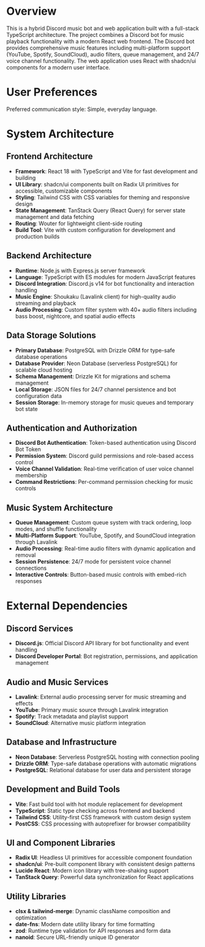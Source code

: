 # Overview

This is a hybrid Discord music bot and web application built with a full-stack TypeScript architecture. The project combines a Discord bot for music playback functionality with a modern React web frontend. The Discord bot provides comprehensive music features including multi-platform support (YouTube, Spotify, SoundCloud), audio filters, queue management, and 24/7 voice channel functionality. The web application uses React with shadcn/ui components for a modern user interface.

# User Preferences

Preferred communication style: Simple, everyday language.

# System Architecture

## Frontend Architecture
- **Framework**: React 18 with TypeScript and Vite for fast development and building
- **UI Library**: shadcn/ui components built on Radix UI primitives for accessible, customizable components
- **Styling**: Tailwind CSS with CSS variables for theming and responsive design
- **State Management**: TanStack Query (React Query) for server state management and data fetching
- **Routing**: Wouter for lightweight client-side routing
- **Build Tool**: Vite with custom configuration for development and production builds

## Backend Architecture
- **Runtime**: Node.js with Express.js server framework
- **Language**: TypeScript with ES modules for modern JavaScript features
- **Discord Integration**: Discord.js v14 for bot functionality and interaction handling
- **Music Engine**: Shoukaku (Lavalink client) for high-quality audio streaming and playback
- **Audio Processing**: Custom filter system with 40+ audio filters including bass boost, nightcore, and spatial audio effects

## Data Storage Solutions
- **Primary Database**: PostgreSQL with Drizzle ORM for type-safe database operations
- **Database Provider**: Neon Database (serverless PostgreSQL) for scalable cloud hosting
- **Schema Management**: Drizzle Kit for migrations and schema management
- **Local Storage**: JSON files for 24/7 channel persistence and bot configuration data
- **Session Storage**: In-memory storage for music queues and temporary bot state

## Authentication and Authorization
- **Discord Bot Authentication**: Token-based authentication using Discord Bot Token
- **Permission System**: Discord guild permissions and role-based access control
- **Voice Channel Validation**: Real-time verification of user voice channel membership
- **Command Restrictions**: Per-command permission checking for music controls

## Music System Architecture
- **Queue Management**: Custom queue system with track ordering, loop modes, and shuffle functionality
- **Multi-Platform Support**: YouTube, Spotify, and SoundCloud integration through Lavalink
- **Audio Processing**: Real-time audio filters with dynamic application and removal
- **Session Persistence**: 24/7 mode for persistent voice channel connections
- **Interactive Controls**: Button-based music controls with embed-rich responses

# External Dependencies

## Discord Services
- **Discord.js**: Official Discord API library for bot functionality and event handling
- **Discord Developer Portal**: Bot registration, permissions, and application management

## Audio and Music Services
- **Lavalink**: External audio processing server for music streaming and effects
- **YouTube**: Primary music source through Lavalink integration
- **Spotify**: Track metadata and playlist support
- **SoundCloud**: Alternative music platform integration

## Database and Infrastructure
- **Neon Database**: Serverless PostgreSQL hosting with connection pooling
- **Drizzle ORM**: Type-safe database operations with automatic migrations
- **PostgreSQL**: Relational database for user data and persistent storage

## Development and Build Tools
- **Vite**: Fast build tool with hot module replacement for development
- **TypeScript**: Static type checking across frontend and backend
- **Tailwind CSS**: Utility-first CSS framework with custom design system
- **PostCSS**: CSS processing with autoprefixer for browser compatibility

## UI and Component Libraries
- **Radix UI**: Headless UI primitives for accessible component foundation
- **shadcn/ui**: Pre-built component library with consistent design patterns
- **Lucide React**: Modern icon library with tree-shaking support
- **TanStack Query**: Powerful data synchronization for React applications

## Utility Libraries
- **clsx & tailwind-merge**: Dynamic className composition and optimization
- **date-fns**: Modern date utility library for time formatting
- **zod**: Runtime type validation for API responses and form data
- **nanoid**: Secure URL-friendly unique ID generator